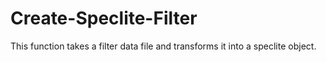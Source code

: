 # Create-Speclite-Filter
This function takes a filter data file and transforms it into a speclite object.
